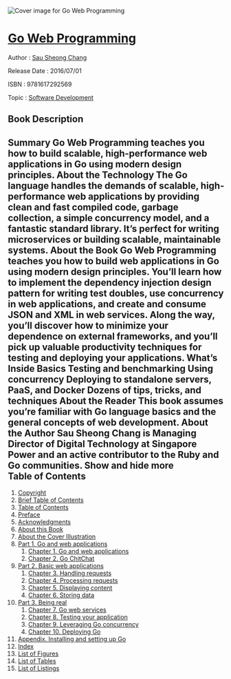 ![Cover image for Go Web Programming](https://imgdetail.ebookreading.net/cover/cover/software_development/EB9781617292569.jpg)

[Go Web Programming](https://ebookreading.net/view/book/Go+Web+Programming-EB9781617292569_1.html "Go Web Programming")
====================================================================================================================

Author : [Sau Sheong Chang](https://ebookreading.net/search/author/Sau+Sheong+Chang)

Release Date : 2016/07/01

ISBN : 9781617292569

Topic : [Software Development](https://ebookreading.net/search/category/software-development)

Book Description
-----------------

 Summary
Go Web Programming teaches you how to build scalable, high-performance web applications in Go using modern design principles.
About the Technology
The Go language handles the demands of scalable, high-performance web applications by providing clean and fast compiled code, garbage collection, a simple concurrency model, and a fantastic standard library. It’s perfect for writing microservices or building scalable, maintainable systems.
About the Book
Go Web Programming teaches you how to build web applications in Go using modern design principles. You’ll learn how to implement the dependency injection design pattern for writing test doubles, use concurrency in web applications, and create and consume JSON and XML in web services. Along the way, you’ll discover how to minimize your dependence on external frameworks, and you’ll pick up valuable productivity techniques for testing and deploying your applications.
What’s Inside
Basics
Testing and benchmarking
Using concurrency
Deploying to standalone servers, PaaS, and Docker
Dozens of tips, tricks, and techniques
About the Reader
This book assumes you’re familiar with Go language basics and the general concepts of web development.
About the Author
Sau Sheong Chang is Managing Director of Digital Technology at Singapore Power and an active contributor to the Ruby and Go communities.
        Show and hide more                
Table of Contents
-----------------

1. [Copyright](https://ebookreading.net/view/book/Go+Web+Programming-EB9781617292569_3.html)
1. [Brief Table of Contents](https://ebookreading.net/view/book/Go+Web+Programming-EB9781617292569_4.html)
1. [Table of Contents](https://ebookreading.net/view/book/Go+Web+Programming-EB9781617292569_5.html)
1. [Preface](https://ebookreading.net/view/book/Go+Web+Programming-EB9781617292569_6.html)
1. [Acknowledgments](https://ebookreading.net/view/book/Go+Web+Programming-EB9781617292569_7.html)
1. [About this Book](https://ebookreading.net/view/book/Go+Web+Programming-EB9781617292569_8.html)
1. [About the Cover Illustration](https://ebookreading.net/view/book/Go+Web+Programming-EB9781617292569_9.html)
1. [Part 1. Go and web applications](https://ebookreading.net/view/book/Go+Web+Programming-EB9781617292569_10.html)
    1. [Chapter 1. Go and web applications](https://ebookreading.net/view/book/Go+Web+Programming-EB9781617292569_11.html)
    1. [Chapter 2. Go ChitChat](https://ebookreading.net/view/book/Go+Web+Programming-EB9781617292569_12.html)
1. [Part 2. Basic web applications](https://ebookreading.net/view/book/Go+Web+Programming-EB9781617292569_13.html)
    1. [Chapter 3. Handling requests](https://ebookreading.net/view/book/Go+Web+Programming-EB9781617292569_14.html)
    1. [Chapter 4. Processing requests](https://ebookreading.net/view/book/Go+Web+Programming-EB9781617292569_15.html)
    1. [Chapter 5. Displaying content](https://ebookreading.net/view/book/Go+Web+Programming-EB9781617292569_16.html)
    1. [Chapter 6. Storing data](https://ebookreading.net/view/book/Go+Web+Programming-EB9781617292569_17.html)
1. [Part 3. Being real](https://ebookreading.net/view/book/Go+Web+Programming-EB9781617292569_18.html)
    1. [Chapter 7. Go web services](https://ebookreading.net/view/book/Go+Web+Programming-EB9781617292569_19.html)
    1. [Chapter 8. Testing your application](https://ebookreading.net/view/book/Go+Web+Programming-EB9781617292569_20.html)
    1. [Chapter 9. Leveraging Go concurrency](https://ebookreading.net/view/book/Go+Web+Programming-EB9781617292569_21.html)
    1. [Chapter 10. Deploying Go](https://ebookreading.net/view/book/Go+Web+Programming-EB9781617292569_22.html)
1. [Appendix. Installing and setting up Go](https://ebookreading.net/view/book/Go+Web+Programming-EB9781617292569_23.html)
1. [Index](https://ebookreading.net/view/book/Go+Web+Programming-EB9781617292569_24.html)
1. [List of Figures](https://ebookreading.net/view/book/Go+Web+Programming-EB9781617292569_25.html)
1. [List of Tables](https://ebookreading.net/view/book/Go+Web+Programming-EB9781617292569_26.html)
1. [List of Listings](https://ebookreading.net/view/book/Go+Web+Programming-EB9781617292569_27.html)
